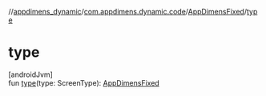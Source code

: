 //[appdimens_dynamic](../../../index.md)/[com.appdimens.dynamic.code](../index.md)/[AppDimensFixed](index.md)/[type](type.md)

# type

[androidJvm]\
fun [type](type.md)(type: ScreenType): [AppDimensFixed](index.md)